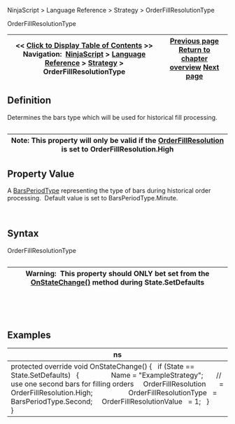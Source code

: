 ﻿


NinjaScript \> Language Reference \> Strategy \> OrderFillResolutionType






















OrderFillResolutionType







| \<\< [Click to Display Table of Contents](orderfillresolutiontype.md) \>\> **Navigation:**     [NinjaScript](ninjascript-1.md) \> [Language Reference](language_reference_wip-1.md) \> [Strategy](strategy-1.md) \> OrderFillResolutionType | [Previous page](orderfillresolution-1.md) [Return to chapter overview](strategy-1.md) [Next page](orderfillresolutionvalue-1.md) |
| --- | --- |











## Definition


Determines the bars type which will be used for historical fill processing.


## 




| Note: This property will only be valid if the [OrderFillResolution](orderfillresolution-1.md) is set to OrderFillResolution.High |
| --- |



## 


## 


## Property Value


A [BarsPeriodType](barsperiod-1.md) representing the type of bars during historical order processing.  Default value is set to BarsPeriodType.Minute.


 


## Syntax
OrderFillResolutionType


## 




| Warning:  This property should ONLY bet set from the [OnStateChange()](onstatechange-1.md) method during State.SetDefaults |
| --- |



 


 


## Examples




| ns |
| --- |
| protected override void OnStateChange() {    if (State \=\= State.SetDefaults)    {                  Name \= "ExampleStrategy";        // use one second bars for filling orders      OrderFillResolution       \= OrderFillResolution.High;                     OrderFillResolutionType   \= BarsPeriodType.Second;      OrderFillResolutionValue   \= 1;     }        } |



 








